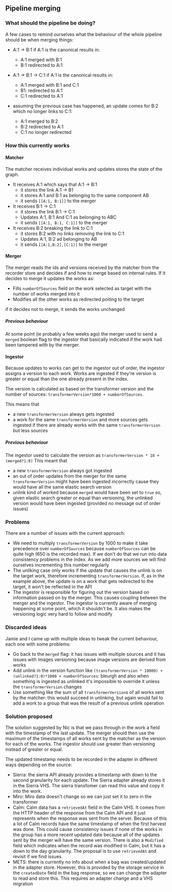 ## Pipeline merging
### What should the pipeline be doing?

A few cases to remind ourselves what the behaviour of the whole pipeline should be when merging things:

- A:1 -> B:1 if A:1 is the canonical results in:
    - A:1 merged with B:1
    - B:1 redirected to A:1
 
- A:1 -> B:1 -> C:1 if A:1 is the canonical results in:
    - A:1 merged with B:1 and C:1
    - B1: redirected to A:1
    - C:1 redirected to A:1
 
 - assuming the previous case has happened, an update comes for B:2 which no longer links to C:1:
    - A:1 merged to B:2
    - B:2 redirected to A:1
    - C:1 no longer redirected 

### How this currently works

#### Matcher
The matcher receives individual works and updates stores the state of the graph.

- It receives A:1 which says that A:1 -> B:1
    - it stores the link A:1 -> B1
    - it stores A:1 and B:1 as belonging to the same component AB
    - it sends `[[A:1, B:1]]` to the merger
- It receives B:1 -> C:1
    - it stores the link B:1 -> C:1
    - Updates A:1, B:1 And C:1 as belonging to ABC
    - it sends `[[A:1, B:1, C:1]]` to the merger
 - It receives B:2 breaking the link to C:1
    - it stores B:2 with no links removing the link to C:1
    - Updates A:1, B:2 ad belonging to AB
    - it sends `[[A:1,B:2],[C:1]]` to the merger

#### Merger
The merger reads the ids and versions received by the matcher from the recorder store 
and decides if and how to merge based on internal rules. If it decides to merge it updates the works as:
- Fills `numberOfSources` field on the work selected as target with the number of works merged into it
- Modifies all the other works as redirected poiting to the target

if it decides not to merge, it sends the works unchanged

##### Previous behaviour
At some point (ie probably a few weeks ago) the merger used to send a `merged` boolean flag
 to the ingestor that basically indicated if the work had been tampered with by the merger.

#### Ingestor
Because updates to works can get to the ingestor out of order, the ingestor assigns a version 
to each work. Works are ingested if they're version is greater or equal than the one already present 
in the index.
 
The version is calculated as based on the transformer version and the number of 
sources: `transformerVersion*1000 + numberOfSources`.

This means that 
- a new `transformerVersion` always gets ingested
- a work for the same `transformerVersion` and more sources gets ingested if there 
are already works with the same `transformerVersion` but less sources

##### Previous behaviour
The ingestor used to calculate the version as `transformerVersion * 10 + (merged?1:0)`
This meant that 
- a new `transformerVersion` always got ingested
- an out of order updates from the merger for the same `transformerVersion` might have been ingested 
incorrectly cause they would have all the same elastic search version
- unlink kind of worked because `merged` would have been set to `true` so, given 
elastic search greater or equal than versioning, the unlinked version would have been 
ingested (provided no message out of order issues)


### Problems

There are a number of issues with the current approach:
- We need to multiply `transformerVersion` by 1000 to make it take precedence 
over `numberOfSources` because `numberOfSources` can be quite high (650 is the recorded max).
 If we don't do that we run into data consistency problems in the index. 
 As we add more sources we will find ourselves incrementing this number regularly
- The unliking case only works if the update that causes the unlink is on the target work,
 therefore incrementing `transformerVersion`. If, as in the example above, the update is on a
  work that gets redirected to the target, it won't be reflected in the API
- The ingestor is responsible for figuring out the version based on information passed on
 by the merger. This causes coupling between the merger and the ingestor. The ingestor is 
 currently aware of merging happening at some point, which it shouldn't be. It also makes the 
 versioning logic very hard to follow and modify

### Discarded ideas

Jamie and I came up with multiple ideas to tweak the current behaviour, each one with some problems:
- Go back to the `merged` flag: it has issues with multiple sources and it has issues 
with images versioning because image versions are derived from works
- Add unlink in the version function like 
`(transformerVersion * 10000) + (unlinked?1:0)*1000 + numberOfSources`: 
bleurgh and also when something is ingested as unlinked it's impossible to override 
it unless the `transformerVersion` changes
- Use something like the sum of all `transformerVersion`s of all works sent by the matcher: 
this would succeed in unlinking, but again would fail to add a work to a group 
that was the result of a previous unlink operation


### Solution proposed

The solution suggested by Nic is that we pass through in the work a field with the timestamp 
of the last update.
The merger should then use the maximum of the timestamps of all works sent by the matcher 
as the version for each of the works.
The ingestor should use greater than versioning instead of greater or equal.
 
The updated timestamp needs to be recorded in the adapter in different ways depending on the source:
- Sierra: the sierra API already provides a timestamp with down to the second granularity 
for each update. The Sierra adapter already stores it in the Sierra VHS. The sierra transfomer can 
read this value and copy it into the work. 
- Miro: Miro data doesn't change so we can just set it to zero in the transformer
- Calm: Calm data has a `retrievedAt` field in the Calm VHS. It comes from the HTTP header 
of the response from the Calm API and it just represents when the response was sent from the server. 
Because of this a lot of Calm records have the same timestamp of when the first harvest was done. 
This could cause consistency issues if none of the works in the group has a more recent updated date 
because all of the updates sent by the merger will have the same version. 
 There is also a `Modified` field which indicates when the record was modified in Calm, but it has a 
 down to the day granularity. The proposal is to use `retrievedAt` and revisit if we find issues.
- METS: there is currently no info about when a bag was created/updated in the adapter store. 
However, this is provided by the storage service in the `createdDate` field in the bag response, 
so we can change the adapter to read and store this. This requires an adapter change and a VHS migration
